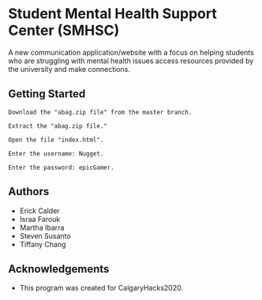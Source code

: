 # Student Mental Health Support Center (SMHSC)
A new communication application/website with a focus on helping students who are struggling with mental health issues access resources provided by the university and make connections. 

## Getting Started
```
Download the "abag.zip file" from the master branch.
```
```
Extract the "abag.zip file."
```
```
Open the file "index.html".
```
```
Enter the username: Nugget.
```
```
Enter the password: epicGamer.
```

## Authors
- Erick Calder
- Israa Farouk
- Martha Ibarra 
- Steven Susanto
- Tiffany Chang

## Acknowledgements
- This program was created for CalgaryHacks2020.
